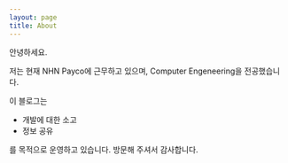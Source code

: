 ```yaml
---
layout: page
title: About
---
```


안녕하세요.

저는 현재 NHN Payco에 근무하고 있으며, Computer Engeneering을 전공했습니다.

이 블로그는 
* 개발에 대한 소고 
* 정보 공유

를 목적으로 운영하고 있습니다. 방문해 주셔서 감사합니다.